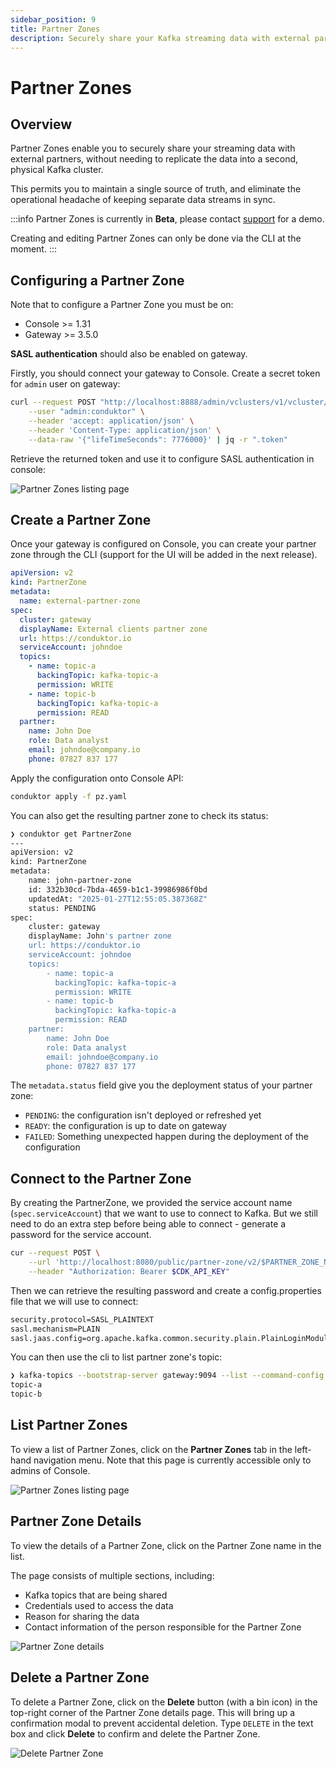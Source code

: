 ```yaml
---
sidebar_position: 9
title: Partner Zones
description: Securely share your Kafka streaming data with external partners.
---
```


# Partner Zones

## Overview

Partner Zones enable you to securely share your streaming data with external partners, without needing to replicate the data into a second, physical Kafka cluster. 

This permits you to maintain a single source of truth, and eliminate the operational headache of keeping separate data streams in sync.

:::info
Partner Zones is currently in **Beta**, please contact [support](https://support.conduktor.io/) for a demo.

Creating and editing Partner Zones can only be done via the CLI at the moment.
:::

## Configuring a Partner Zone

Note that to configure a Partner Zone you must be on:
 - Console >= 1.31
 - Gateway >= 3.5.0

 **SASL authentication** should also be enabled on gateway.

Firstly, you should connect your gateway to Console. Create a secret token for `admin` user on gateway:

```bash
curl --request POST "http://localhost:8888/admin/vclusters/v1/vcluster/passthrough/username/admin" \
    --user "admin:conduktor" \
    --header 'accept: application/json' \
    --header 'Content-Type: application/json' \
    --data-raw '{"lifeTimeSeconds": 7776000}' | jq -r ".token"
```

Retrieve the returned token and use it to configure SASL authentication in console:

![Partner Zones listing page](assets/gateway-sasl.png)

## Create a Partner Zone

Once your gateway is configured on Console, you can create your partner zone through the CLI (support for the UI will be added in the next release). 

```yaml
apiVersion: v2
kind: PartnerZone
metadata:
  name: external-partner-zone
spec:
  cluster: gateway
  displayName: External clients partner zone
  url: https://conduktor.io
  serviceAccount: johndoe
  topics:
    - name: topic-a
      backingTopic: kafka-topic-a
      permission: WRITE
    - name: topic-b
      backingTopic: kafka-topic-a
      permission: READ
  partner:
    name: John Doe
    role: Data analyst
    email: johndoe@company.io
    phone: 07827 837 177
```

Apply the configuration onto Console API:

```bash
conduktor apply -f pz.yaml
```

You can also get the resulting partner zone to check its status:

```bash
❯ conduktor get PartnerZone
---
apiVersion: v2
kind: PartnerZone
metadata:
    name: john-partner-zone
    id: 332b30cd-7bda-4659-b1c1-39986986f0bd
    updatedAt: "2025-01-27T12:55:05.387368Z"
    status: PENDING
spec:
    cluster: gateway
    displayName: John's partner zone
    url: https://conduktor.io
    serviceAccount: johndoe
    topics:
        - name: topic-a
          backingTopic: kafka-topic-a
          permission: WRITE
        - name: topic-b
          backingTopic: kafka-topic-a
          permission: READ
    partner:
        name: John Doe
        role: Data analyst
        email: johndoe@company.io
        phone: 07827 837 177
```

The `metadata.status` field give you the deployment status of your partner zone:
 - `PENDING`: the configuration isn't deployed or refreshed yet
 - `READY`: the configuration is up to date on gateway
 - `FAILED`: Something unexpected happen during the deployment of the configuration

## Connect to the Partner Zone

By creating the PartnerZone, we provided the service account name (`spec.serviceAccount`) that we want to use to connect to Kafka. But we still need to do an extra step before being able to connect - generate a password for the service account.

```bash
cur --request POST \
    --url 'http://localhost:8080/public/partner-zone/v2/$PARTNER_ZONE_NAME/generate-credentials' \
    --header "Authorization: Bearer $CDK_API_KEY"
```

Then we can retrieve the resulting password and create a config.properties file that we will use to connect:

```bash
security.protocol=SASL_PLAINTEXT
sasl.mechanism=PLAIN
sasl.jaas.config=org.apache.kafka.common.security.plain.PlainLoginModule required username=johndoe password=${SERVICE_ACCOUNT_PASSWORD};
```

You can then use the cli to list partner zone's topic:
```bash
❯ kafka-topics --bootstrap-server gateway:9094 --list --command-config config.properties
topic-a
topic-b
```

## List Partner Zones

To view a list of Partner Zones, click on the **Partner Zones** tab in the left-hand navigation menu. Note that this page is currently accessible only to admins of Console.

![Partner Zones listing page](assets/partner-zones.png)

## Partner Zone Details

To view the details of a Partner Zone, click on the Partner Zone name in the list.

The page consists of multiple sections, including:
- Kafka topics that are being shared
- Credentials used to access the data
- Reason for sharing the data
- Contact information of the person responsible for the Partner Zone

![Partner Zone details](assets/partner-zone-details.png)

## Delete a Partner Zone

To delete a Partner Zone, click on the **Delete** button (with a bin icon) in the top-right corner of the Partner Zone details page. This will bring up a confirmation modal to prevent accidental deletion. Type `DELETE` in the text box and click **Delete** to confirm and delete the Partner Zone.

![Delete Partner Zone](assets/delete-partner-zone.png)
